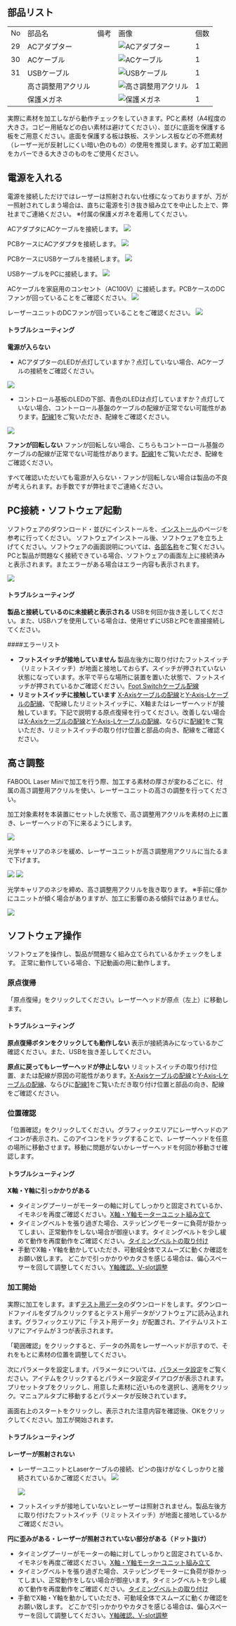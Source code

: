 ## 部品リスト
<table class="packing-list">
<tbody>
<tr>
<td>No</td>
<td>部品名</td>
<td>備考</td>
<td class="packing-img">画像</td>
<td>個数</td>
</tr>
<tr>
<td>29</td>
<td>ACアダプター</td>
<td></td>
<td><img src="./images/13/29.jpg" alt="ACアダプター"></td>
<td>1</td>
</tr>
<tr>
<td>30</td>
<td>ACケーブル</td>
<td></td>
<td><img src="./images/13/30.jpg" alt="ACケーブル"></td>
<td>1</td>
</tr>
<tr>
<td>31</td>
<td>USBケーブル</td>
<td></td>
<td><img src="./images/13/31.jpg" alt="USBケーブル"></td>
<td>1</td>
</tr>
<tr>
<td></td>
<td>高さ調整用アクリル</td>
<td></td>
<td><img src="./images/09/p9-3.jpg" alt="高さ調整用アクリル"></td>
<td>1</td>
</tr>
<tr>
<td></td>
<td>保護メガネ</td>
<td></td>
<td><img src="./images/10/p10-1.jpg" alt="保護メガネ"></td>
<td>1</td>
</tr>
</tbody>
</table>

実際に素材を加工しながら動作チェックをしていきます。PCと素材（A4程度の大きさ。コピー用紙などの白い素材は避けてください）、並びに底面を保護する板をご用意ください。底面を保護する板は鉄板、ステンレス板などの不燃素材（レーザー光が反射しにくい暗い色のもの）の使用を推奨します。必ず加工範囲をカバーできる大きさのものをご使用ください。

## 電源を入れる
電源を接続しただけではレーザーは照射されない仕様になっておりますが、万が一照射されてしまう場合は、直ちに電源を引き抜き組み立てを中止した上で、弊社までご連絡ください。
※付属の保護メガネを着用してください。

ACアダプタにACケーブルを接続します。
<img src="./images/10/mini-300mm_10_25.jpg">

PCBケースにACアダプタを接続します。
<img src="./images/10/mini-300mm_10_26.jpg">

PCBケースにUSBケーブルを接続します。
<img src="./images/10/mini-300mm_10_28.jpg">

USBケーブルをPCに接続します。
<img src="./images/10/mini-300mm_10_09.jpg">

ACケーブルを家庭用のコンセント（AC100V）に接続します。PCBケースのDCファンが回っていることをご確認ください。
<img src="./images/10/mini-300mm_10_29.jpg">

レーザーユニットのDCファンが回っていることをご確認ください。
<img src="./images/10/mini-300mm_10_30.jpg">

#### トラブルシューティング

**電源が入らない**
- ACアダプターのLEDが点灯していますか？点灯していない場合、ACケーブルの接続をご確認ください。
<img src="./images/10/mini-300mm_10_15.jpg">

- コントロール基板のLEDの下部、青色のLEDは点灯していますか？点灯していない場合、コントーロール基盤のケーブルの配線が正常でない可能性があります。<a href="/manual/fabool-laser-mini-300-230-wiring-1/">配線1</a>をご覧いただき、配線をご確認ください。

<img src="./images/10/mini-300mm_10_16.jpg">

**ファンが回転しない**  ファンが回転しない場合、こちらもコントーロール基盤のケーブルの配線が正常でない可能性があります。<a href="/manual/fabool-laser-mini-300-230-wiring-1/">配線1</a>をご覧いただき、配線をご確認ください。

すべて確認いただいても電源が入らない・ファンが回転しない場合は製品の不良が考えられます。お手数ですが弊社までご連絡ください。

## PC接続・ソフトウェア起動
ソフトウェアのダウンロード・並びにインストールを、<a href="/manual/smartdiys-creator-install/" target="_blank">インストール</a>のページを参考に行ってください。
ソフトウェアインストール後、ソフトウェアを立ち上げてください。ソフトウェアの画面説明については、<a href="/manual/smartdiys-creator-names/" target="_blank">各部名称</a>をご覧ください。
PCと製品が問題なく接続できている場合、ソフトウェアの画面左上に接続済みと表示されます。またエラーがある場合はエラー内容も表示されます。

<img src="./images/10/mini-300mm_10_17.png">

#### トラブルシューティング
**製品と接続しているのに未接続と表示される**
USBを何回か抜き差ししてください。また、USBハブを使用している場合は、使用せずにUSBとPCを直接接続してください。

####エラーリスト
- **フットスイッチが接地していません**  製品左後方に取り付けたフットスイッチ（リミットスイッチ）が地面と接地しておらず、スイッチが押されていない状態になっています。水平で平らな場所に装置を置いた状態で、フットスイッチが押されているかご確認ください。<a href="/manual/fabool-laser-mini-300-230-wiring-2/#Foot_Switch" target="_blank">Foot Switchケーブル配線</a>
- **リミットスイッチに接触しています**  <a href="/manual/fabool-laser-mini-300-230-wiring-2/#X-Axis" target="_blank">X-Axisケーブルの配線</a>と<a href="/manual/fabool-laser-mini-300-230-wiring-2/#Y-Axis-L" target="_blank">Y-Axis-Lケーブルの配線</a>、で配線したリミットスイッチに、X軸またはレーザーヘッドが接触しています。下記で説明する原点復帰を行ってください。改善しない場合は<a href="/manual/fabool-laser-mini-300-230-wiring-2/#X-Axis" target="_blank">X-Axisケーブルの配線</a>と<a href="/manual/fabool-laser-mini-300-230-wiring-2/#Y-Axis-L" target="_blank">Y-Axis-Lケーブルの配線</a>、ならびに<a href="/manual/fabool-laser-mini-300-230-wiring-1/">配線1</a>をご覧いただき、リミットスイッチの取り付け位置と部品の向き、配線をご確認ください。

## 高さ調整
FABOOL Laser Miniで加工を行う際、加工する素材の厚さが変わるごとに、付属の高さ調整用アクリルを使い、レーザーユニットの高さの調整を行ってください。

加工対象素材を本装置にセットした状態で、高さ調整用アクリルを素材の上に置き、レーザーヘッドの下に来るようにします。

<img src="./images/10/mini-300mm_10_31.jpg">

光学キャリアのネジを緩め、レーザーユニットが高さ調整用アクリルに当たるまで下げます。

<img src="./images/10/mini-300mm_10_34.jpg">
<img src="./images/10/mini-300mm_10_32.jpg">

光学キャリアのネジを締め、高さ調整用アクリルを抜き取ります。
※手前に僅かにユニットが傾く場合がありますが、加工に影響のある傾斜ではありません。

<img src="./images/10/mini-300mm_10_33.jpg">


## ソフトウェア操作
ソフトウェアを操作し、製品が問題なく組み立てられているかチェックをします。
正常に動作している場合、下記動画の用に動作します。

### 原点復帰
「原点復帰」をクリックしてください。レーザーヘッドが原点（左上）に移動します。

#### トラブルシューティング
**原点復帰ボタンをクリックしても動作しない**
表示が接続済みになっているかご確認ください。また、USBを抜き差ししてください。

**原点に戻ってもレーザーヘッドが停止しない**
リミットスイッチの取り付け位置、または配線が原因の可能性があります。<a href="/manual/fabool-laser-mini-300-230-wiring-2/#X-Axis" target="_blank">X-Axisケーブルの配線</a>と<a href="/manual/fabool-laser-mini-300-230-wiring-2/#Y-Axis-L" target="_blank">Y-Axis-Lケーブルの配線</a>、ならびに<a href="/manual/fabool-laser-mini-300-230-wiring-1/">配線1</a>をご覧いただき取り付け位置と部品の向き、配線をご確認ください。

### 位置確認
「位置確認」をクリックしてください。グラフィックエリアにレーザヘッドのアイコンが表示され、このアイコンをドラッグすることで、レーザーヘッドを任意の場所に移動させます。移動に問題がないかレーザーヘッドを何回か移動させ確認します。

#### トラブルシューティング
**X軸・Y軸に引っかかりがある**
- タイミングプーリーがモーターの軸に対してしっかりと固定されているか、イモネジを再度ご確認ください。<a href="/manual/fabool-laser-mini-300-230-motor-unit-assembly/" target="_blank">X軸・Y軸モーターユニット組み立て</a>
- タイミングベルトを張り過ぎた場合、ステッピングモーターに負荷が掛かってしまい、正常動作をしない場合が御座います。タイミングベルトを少し緩めて動作を再度動作をご確認ください。<a href="/manual/fabool-laser-mini-300-230-y-axis-assembly/#i-3" target="_blank">タイミングベルトの取り付け</a>
- 手動でX軸・Y軸を動かしていただき、可動域全体でスムーズに動くか確認をお願い致します。 どこかで引っかかりやカタさを感じる場合は、偏心スペーサーを回して調整してください。<a href="/manual/fabool-laser-mini-300-230-y-axis-assembly/#YV-slot" target="_blank">Y軸確認、V-slot調整</a>

### 加工開始
実際に加工をします。まず<a href="/manual/wp-content/uploads/2019/07/59044251f5ca0275e5902682ad24d0e2.zip" target="_blank">テスト用データ</a>のダウンロードをします。ダウンロードファイルをダブルクリックするとテスト用データがソフトウェアに読み込まれます。グラフィックエリアに「テスト用データ」が配置され、アイテムリストエリアにアイテムが３つが表示されます。

「範囲確認」をクリックすると、データの外周をレーザーヘッドが示すので、それをもとに素材の位置を調整してください。

次にパラメータを設定します。パラメータについては、<a href="/manual/smartdiys-creator-parameter/" target="_blank">パラメータ設定</a>をご覧ください。アイテムをクリックするとパラメータ設定ダイアログが表示されます。プリセットタブをクリックし、用意した素材に近いものを選択し、適用をクリック。マニュアルタブに移動するとパラメータが反映されています。

画面右上のスタートをクリックし、表示された注意内容を確認後、OKをクリックしてください。加工が開始されます。

#### トラブルシューティング
**レーザーが照射されない**
  - レーザーユニットとLaserケーブルの接続、ピンの抜けがなくしっかりと接続されているかご確認ください。
    <img src="./images/10/mini-300mm_10_18.jpg">

    <img src="./images/10/mini-300mm_10_19.jpg">
  - フットスイッチが接地していないとレーザーは照射されません。製品左後方に取り付けたフットスイッチ（リミットスイッチ）が地面と接地しているかご確認ください。

**円に歪みがある・レーザーが照射されていない部分がある（ドット抜け）**
- タイミングプーリーがモーターの軸に対してしっかりと固定されているか、イモネジを再度ご確認ください。<a href="/manual/fabool-laser-mini-300-230-motor-unit-assembly/" target="_blank">X軸・Y軸モーターユニット組み立て</a>
- タイミングベルトを張り過ぎた場合、ステッピングモーターに負荷が掛かってしまい、正常動作をしない場合が御座います。タイミングベルトを少し緩めて動作を再度動作をご確認ください。<a href="/manual/fabool-laser-mini-300-230-y-axis-assembly/#i-3" target="_blank">タイミングベルトの取り付け</a>
- 手動でX軸・Y軸を動かしていただき、可動域全体でスムーズに動くか確認をお願い致します。 どこかで引っかかりやカタさを感じる場合は、偏心スペーサーを回して調整してください。<a href="/manual/fabool-laser-mini-300-230-y-axis-assembly/#YV-slot" target="_blank">Y軸確認、V-slot調整</a>
